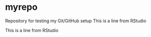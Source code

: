 # myrepo

Repository for testing my Git/GitHub setup This is a line from RStudio

This is a line from RStudio
